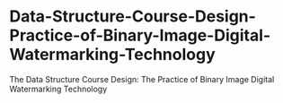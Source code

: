 # Data-Structure-Course-Design-Practice-of-Binary-Image-Digital-Watermarking-Technology
The Data Structure Course Design: The Practice of Binary Image Digital Watermarking Technology
